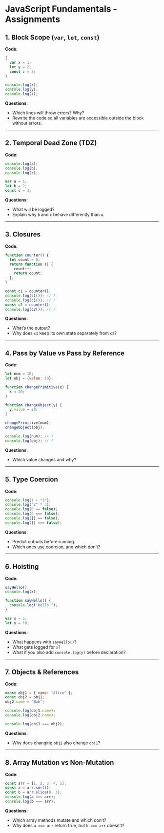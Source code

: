 # JavaScript Fundamentals - Assignments

## 1. Block Scope (`var`, `let`, `const`)

**Code:**
```js
{
  var x = 1;
  let y = 2;
  const z = 3;
}

console.log(x); 
console.log(y); 
console.log(z);
```

**Questions:**
- Which lines will throw errors? Why?
- Rewrite the code so all variables are accessible outside the block without errors.

---

## 2. Temporal Dead Zone (TDZ)

**Code:**
```js
console.log(a);
console.log(b);
console.log(c);

var a = 1;
let b = 2;
const c = 3;
```

**Questions:**
- What will be logged?
- Explain why `b` and `c` behave differently than `a`.

---

## 3. Closures

**Code:**
```js
function counter() {
  let count = 0;
  return function () {
    count++;
    return count;
  };
}

const c1 = counter();
console.log(c1()); // ?
console.log(c1()); // ?
const c2 = counter();
console.log(c2()); // ?
```

**Questions:**
- What’s the output?
- Why does `c1` keep its own state separately from `c2`?

---

## 4. Pass by Value vs Pass by Reference

**Code:**
```js
let num = 10;
let obj = {value: 10};

function changePrimitive(x) {
  x = 20;
}

function changeObject(y) {
  y.value = 20;
}

changePrimitive(num);
changeObject(obj);

console.log(num); // ?
console.log(obj); // ?
```

**Questions:**
- Which value changes and why?

---

## 5. Type Coercion

**Code:**
```js
console.log(1 + "2");   
console.log("2" * 3);   
console.log(0 == false);  
console.log(0 === false); 
console.log([] == false);
console.log([] === false);
```

**Questions:**
- Predict outputs before running.
- Which ones use coercion, and which don’t?

---

## 6. Hoisting

**Code:**
```js
sayHello();
console.log(x);

function sayHello() {
  console.log("Hello!");
}

var x = 5;
let y = 10;
```

**Questions:**
- What happens with `sayHello()`?
- What gets logged for `x`?
- What if you also add `console.log(y)` before declaration?

---

## 7. Objects & References

**Code:**
```js
const obj1 = { name: "Alice" };
const obj2 = obj1;
obj2.name = "Bob";

console.log(obj1.name); 
console.log(obj2.name); 

console.log(obj1 === obj2); 
```

**Questions:**
- Why does changing `obj2` also change `obj1`?

---

## 8. Array Mutation vs Non-Mutation

**Code:**
```js
const arr = [1, 2, 3, 4, 5];
const a = arr.sort();
const b = arr.slice(0, 3);
console.log(a === arr); 
console.log(b === arr);
```

**Questions:**
- Which array methods mutate and which don’t?
- Why does `a === arr` return true, but `b === arr` doesn’t?